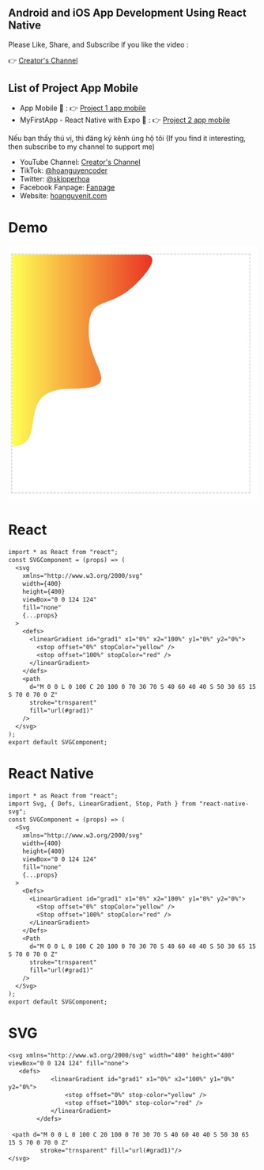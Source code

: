 ## Android and iOS App Development Using React Native
Please Like, Share, and Subscribe if you like the video : 

👉 [Creator's Channel](https://www.youtube.com/channel/UCBOZRctXJSg9YNLyddedASg?sub_confirmation=1)

## List of  Project App Mobile
- App Mobile 🚀 : 👉 [Project 1 app mobile](https://github.com/skipperhoa/Android-and-iOS-App-Development-Using-React-Native/tree/project1-mobile)
- MyFirstApp - React Native with Expo 🚀 : 👉 [Project 2 app mobile](https://github.com/skipperhoa/Android-and-iOS-App-Development-Using-React-Native/tree/project2-mobile)


Nếu bạn thấy thú vị, thì đăng ký kênh ủng hộ tôi (If you find it interesting, then subscribe to my channel to support me)
- YouTube Channel: [Creator's Channel](https://www.youtube.com/channel/UCBOZRctXJSg9YNLyddedASg?sub_confirmation=1)
- TikTok: [@hoanguyencoder](https://www.tiktok.com/@hoanguyencoder)
- Twitter: [@skipperhoa](https://x.com/skipperhoa)
- Facebook Fanpage: [Fanpage](https://www.facebook.com/profile.php?id=100049475056780)
- Website: [hoanguyenit.com](https://hoanguyenit.com)

# Demo
![hoanguyenit.com](https://github.com/skipperhoa/svg-tutorial/blob/svg-river/river.jpg)

# React

```
import * as React from "react";
const SVGComponent = (props) => (
  <svg
    xmlns="http://www.w3.org/2000/svg"
    width={400}
    height={400}
    viewBox="0 0 124 124"
    fill="none"
    {...props}
  >
    <defs>
      <linearGradient id="grad1" x1="0%" x2="100%" y1="0%" y2="0%">
        <stop offset="0%" stopColor="yellow" />
        <stop offset="100%" stopColor="red" />
      </linearGradient>
    </defs>
    <path
      d="M 0 0 L 0 100 C 20 100 0 70 30 70 S 40 60 40 40 S 50 30 65 15 S 70 0 70 0 Z"
      stroke="trnsparent"
      fill="url(#grad1)"
    />
  </svg>
);
export default SVGComponent;
```

# React Native 

```
import * as React from "react";
import Svg, { Defs, LinearGradient, Stop, Path } from "react-native-svg";
const SVGComponent = (props) => (
  <Svg
    xmlns="http://www.w3.org/2000/svg"
    width={400}
    height={400}
    viewBox="0 0 124 124"
    fill="none"
    {...props}
  >
    <Defs>
      <LinearGradient id="grad1" x1="0%" x2="100%" y1="0%" y2="0%">
        <Stop offset="0%" stopColor="yellow" />
        <Stop offset="100%" stopColor="red" />
      </LinearGradient>
    </Defs>
    <Path
      d="M 0 0 L 0 100 C 20 100 0 70 30 70 S 40 60 40 40 S 50 30 65 15 S 70 0 70 0 Z"
      stroke="trnsparent"
      fill="url(#grad1)"
    />
  </Svg>
);
export default SVGComponent;
```

# SVG
```
<svg xmlns="http://www.w3.org/2000/svg" width="400" height="400" viewBox="0 0 124 124" fill="none">
   <defs>
            <linearGradient id="grad1" x1="0%" x2="100%" y1="0%" y2="0%">
                <stop offset="0%" stop-color="yellow" />
                <stop offset="100%" stop-color="red" />
            </linearGradient>
        </defs>

 <path d="M 0 0 L 0 100 C 20 100 0 70 30 70 S 40 60 40 40 S 50 30 65 15 S 70 0 70 0 Z"
         stroke="trnsparent" fill="url(#grad1)"/>
</svg>
```
